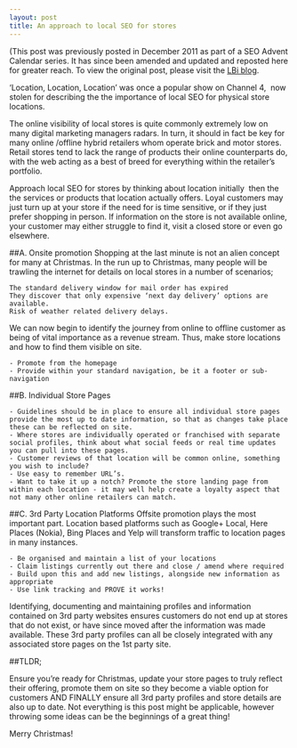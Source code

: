 ```yaml
---
layout: post
title: An approach to local SEO for stores
---
```

(This post was previously posted in December 2011 as part of a SEO Advent Calendar series. It has since been amended and updated and reposted here for greater reach. To view the original post, please visit the [LBi blog](http://blog.bigmouthmedia.com/2011/12/06/no-6-%E2%80%93-seo-advent-calendar/).

‘Location, Location, Location’ was once a popular show on Channel 4,  now stolen for describing the the importance of local SEO for physical store locations.

The online visibility of local stores is quite commonly extremely low on many digital marketing managers radars. In turn, it should in fact be key for many online /offline hybrid retailers whom operate brick and motor stores. Retail stores tend to lack the range of products their online counterparts do, with the web acting as a best of breed for everything within the retailer’s portfolio.

Approach local SEO for stores by thinking about location initially  then the the services or products that location actually offers. Loyal customers may just turn up at your store if the need for is time sensitive, or if they just prefer shopping in person. If information on the store is not available online, your customer may either struggle to find it, visit a closed store or even go elsewhere.

##A. Onsite promotion
Shopping at the last minute is not an alien concept for many at Christmas. In the run up to Christmas, many people will be trawling the internet for details on local stores in a number of scenarios;

	The standard delivery window for mail order has expired
	They discover that only expensive ‘next day delivery’ options are available.
	Risk of weather related delivery delays.

We can now begin to identify the journey from online to offline customer as being of vital importance as a revenue stream. Thus, make store locations and how to find them visible on site.

	- Promote from the homepage
	- Provide within your standard navigation, be it a footer or sub-navigation

##B. Individual Store Pages

	- Guidelines should be in place to ensure all individual store pages provide the most up to date information, so that as changes take place these can be reflected on site.
	- Where stores are individually operated or franchised with separate social profiles, think about what social feeds or real time updates you can pull into these pages.
	- Customer reviews of that location will be common online, something you wish to include?
	- Use easy to remember URL’s.
	- Want to take it up a notch? Promote the store landing page from within each location - it may well help create a loyalty aspect that not many other online retailers can match.

##C. 3rd Party Location Platforms
Offsite promotion plays the most important part. Location based platforms such as Google+ Local, Here Places (Nokia), Bing Places and Yelp will transform traffic to location pages in many instances.

	- Be organised and maintain a list of your locations
	- Claim listings currently out there and close / amend where required
	- Build upon this and add new listings, alongside new information as appropriate
	- Use link tracking and PROVE it works!

Identifying, documenting and maintaining profiles and information contained on 3rd party websites ensures customers do not end up at stores that do not exist, or have since moved after the information was made available. These 3rd party profiles can all be closely integrated with any associated store pages on the 1st party site.

##TLDR;

Ensure you’re ready for Christmas, update your store pages to truly reflect their offering, promote them on site so they become a viable option for customers AND FINALLY ensure all 3rd party profiles and store details are also up to date. Not everything is this post might be applicable, however throwing some ideas can be the beginnings of a great thing!

Merry Christmas!
